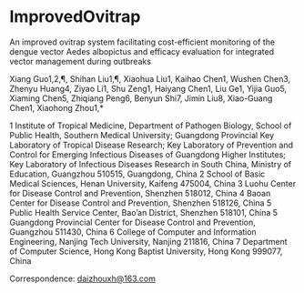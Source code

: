 # ImprovedOvitrap
An improved ovitrap system facilitating cost-efficient monitoring of the dengue vector Aedes albopictus and efficacy evaluation for integrated vector management during outbreaks

Xiang Guo1,2,¶, Shihan Liu1,¶, Xiaohua Liu1, Kaihao Chen1, Wushen Chen3, Zhenyu Huang4, Ziyao Li1, Shu Zeng1, Haiyang Chen1, Liu Ge1, Yijia Guo5, Xiaming Chen5, Zhiqiang Peng6, Benyun Shi7, Jimin Liu8, Xiao-Guang Chen1, Xiaohong Zhou1,*

1 Institute of Tropical Medicine, Department of Pathogen Biology, School of Public Health, Southern Medical University; Guangdong Provincial Key Laboratory of Tropical Disease Research; Key Laboratory of Prevention and Control for Emerging Infectious Diseases of Guangdong Higher Institutes; Key Laboratory of Infectious Diseases Research in South China, Ministry of Education, Guangzhou 510515, Guangdong, China
2 School of Basic Medical Sciences, Henan University, Kaifeng 475004, China
3 Luohu Center for Disease Control and Prevention, Shenzhen 518012, China
4 Baoan Center for Disease Control and Prevention, Shenzhen 518126, China
5 Public Health Service Center, Bao’an District, Shenzhen 518101, China
5 Guangdong Provincial Center for Disease Control and Prevention, Guangzhou 511430, China
6 College of Computer and Information Engineering, Nanjing Tech University, Nanjing 211816, China
7 Department of Computer Science, Hong Kong Baptist University, Hong Kong 999077, China

Correspondence: daizhouxh@163.com